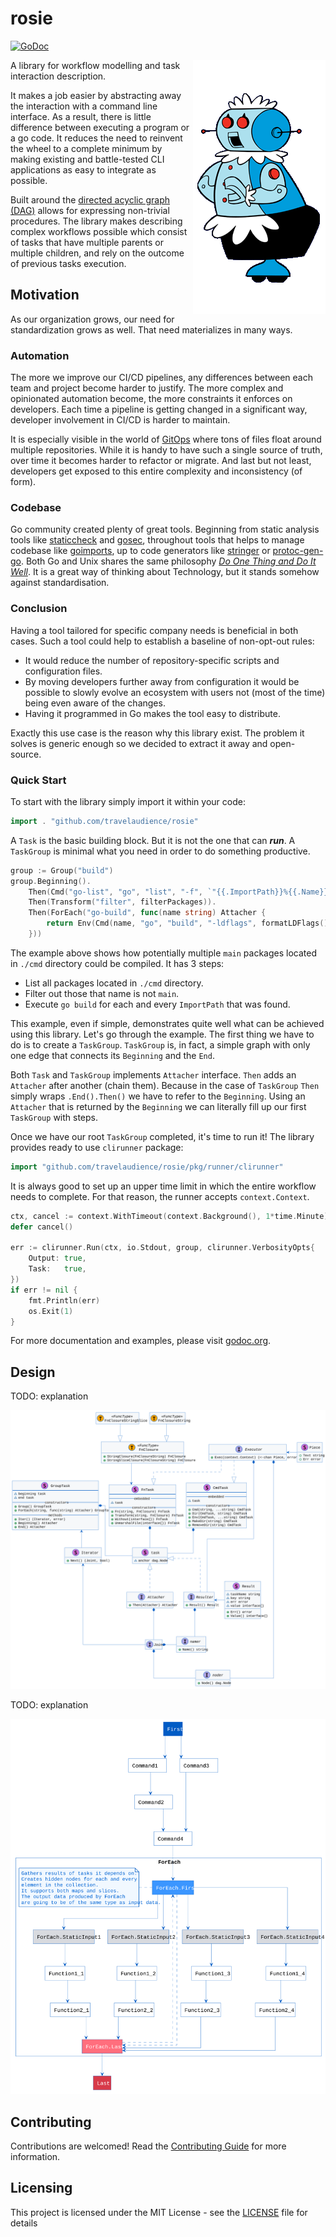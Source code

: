 # rosie

[![GoDoc](https://godoc.org/github.com/travelaudience/rosie?status.svg)](http://godoc.org/github.com/travelaudience/rosie)

<img align="right" src="doc/rosie.gif">

A library for workflow modelling and task interaction description.

It makes a job easier by abstracting away the interaction with a command line interface.
As a result, there is little difference between executing a program or a go code.
It reduces the need to reinvent the wheel to a complete minimum by making existing and battle-tested CLI applications as easy to integrate as possible.

Built around the [directed acyclic graph (DAG)](https://en.wikipedia.org/wiki/Directed_acyclic_graph) allows for expressing non-trivial procedures.
The library makes describing complex workflows possible which consist of tasks that have multiple parents or multiple children, and rely on the outcome of previous tasks execution.

## Motivation

As our organization grows, our need for standardization grows as well.
That need materializes in many ways.

### Automation
The more we improve our CI/CD pipelines, any differences between each team and project become harder to justify.
The more complex and opinionated automation become, the more constraints it enforces on developers.
Each time a pipeline is getting changed in a significant way, developer involvement in CI/CD is harder to maintain.

It is especially visible in the world of [GitOps](https://www.quora.com/What-is-GitOps) where tons of files float around multiple repositories.
While it is handy to have such a single source of truth, over time it becomes harder to refactor or migrate.
And last but not least, developers get exposed to this entire complexity and inconsistency (of form).

### Codebase

Go community created plenty of great tools.
Beginning from static analysis tools like [staticcheck](https://github.com/dominikh/go-tools/tree/master/cmd/staticcheck) and [gosec](https://github.com/securego/gosec),
throughout tools that helps to manage codebase like [goimports](https://godoc.org/golang.org/x/tools/cmd/goimports),
up to code generators like [stringer](https://godoc.org/golang.org/x/tools/cmd/stringer) or [protoc-gen-go](https://github.com/golang/protobuf/tree/master/protoc-gen-go).
Both Go and Unix shares the same philosophy [_Do One Thing and Do It Well_](https://en.wikipedia.org/wiki/Unix_philosophy).
It is a great way of thinking about Technology, but it stands somehow against standardisation.

### Conclusion

Having a tool tailored for specific company needs is beneficial in both cases.
Such a tool could help to establish a baseline of non-opt-out rules:
* It would reduce the number of repository-specific scripts and configuration files.
* By moving developers further away from configuration it would be possible to slowly evolve an ecosystem
with users not (most of the time) being even aware of the changes.
* Having it programmed in Go makes the tool easy to distribute.

Exactly this use case is the reason why this library exist.
The problem it solves is generic enough so we decided to extract it away and open-source.


### Quick Start

To start with the library simply import it within your code:
```go
import . "github.com/travelaudience/rosie"
```

A `Task` is the basic building block.
But it is not the one that can **_run_**.
A `TaskGroup` is minimal what you need in order to do something productive.

```go
group := Group("build")
group.Beginning().
    Then(Cmd("go-list", "go", "list", "-f", `"{{.ImportPath}}%{{.Name}}"`, "./cmd/...")).
    Then(Transform("filter", filterPackages)).
    Then(ForEach("go-build", func(name string) Attacher {
        return Env(Cmd(name, "go", "build", "-ldflags", formatLDFlags(), "-a", "-o", "./bin/[[ .Result.Value.Name ]]", "./cmd/[[ .Result.Value.Name ]]"), bo.env()...)
    }))
```

The example above shows how potentially multiple `main` packages located in `./cmd` directory could be compiled.
It has 3 steps:

* List all packages located in `./cmd` directory.
* Filter out those that name is not `main`.
* Execute `go build` for each and every `ImportPath` that was found.

This example, even if simple, demonstrates quite well what can be achieved using this library.
Let's go through the example.
The first thing we have to do is to create a `TaskGroup`.
`TaskGroup` is, in fact, a simple graph with only one edge that connects its `Beginning` and the `End`.

Both `Task` and `TaskGroup` implements `Attacher` interface.
`Then` adds an `Attacher` after another (chain them).
Because in the case of `TaskGroup` `Then` simply wraps `.End().Then()` we have to refer to the `Beginning`.
Using an `Attacher` that is returned by the `Beginning` we can literally fill up our first `TaskGroup` with steps.

Once we have our root `TaskGroup` completed, it's time to run it!
The library provides ready to use `clirunner` package:

```go
import "github.com/travelaudience/rosie/pkg/runner/clirunner"
```

It is always good to set up an upper time limit in which the entire workflow needs to complete.
For that reason, the runner accepts `context.Context`.

```go
ctx, cancel := context.WithTimeout(context.Background(), 1*time.Minute)
defer cancel()

err := clirunner.Run(ctx, io.Stdout, group, clirunner.VerbosityOpts{
    Output: true,
    Task:   true,
})
if err != nil {
	fmt.Println(err)
	os.Exit(1)
}

```

For more documentation and examples, please visit [godoc.org](https://github.com/travelaudience/rosie).

## Design

TODO: explanation

![class diagram](doc/class.svg)

TODO: explanation

![class diagram](doc/graph.svg)

## Contributing

Contributions are welcomed! Read the [Contributing Guide](CONTRIBUTING.md) for more information.

## Licensing

This project is licensed under the MIT License - see the [LICENSE](LICENSE.txt) file for details

